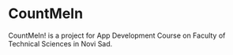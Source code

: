 # CountMeIn
CountMeIn! is a project for App Development Course on Faculty of Technical Sciences in Novi Sad.
